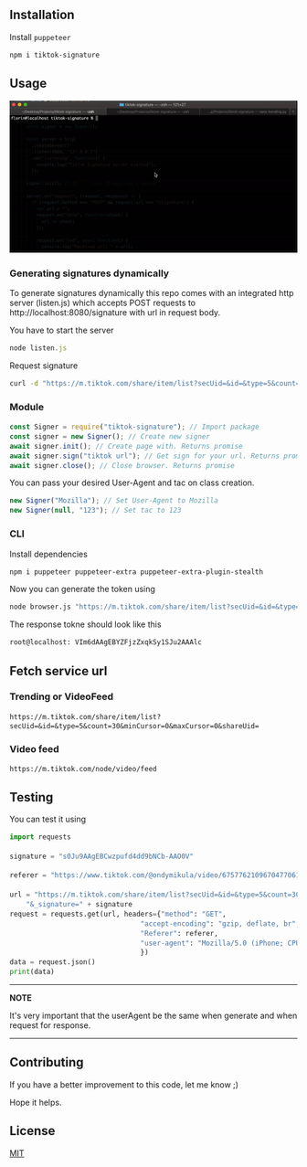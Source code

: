 ## Installation

Install `puppeteer`

```bash
npm i tiktok-signature
```

## Usage

![](howto.gif)

### Generating signatures dynamically

To generate signatures dynamically this repo comes with an integrated http server (listen.js) which accepts POST requests to http://localhost:8080/signature with url in request body.

You have to start the server

```js
node listen.js
```
Request signature

```sh
curl -d "https://m.tiktok.com/share/item/list?secUid=&id=&type=5&count=30&minCursor=0&maxCursor=0&shareUid=" http://localhost:8080/signature
```


### Module

```js
const Signer = require("tiktok-signature"); // Import package
const signer = new Signer(); // Create new signer
await signer.init(); // Create page with. Returns promise
await signer.sign("tiktok url"); // Get sign for your url. Returns promise
await signer.close(); // Close browser. Returns promise
```

You can pass your desired User-Agent and tac on class creation.

```js
new Signer("Mozilla"); // Set User-Agent to Mozilla
new Signer(null, "123"); // Set tac to 123
```

### CLI

Install dependencies

```bash
npm i puppeteer puppeteer-extra puppeteer-extra-plugin-stealth
```

Now you can generate the token using

```bash
node browser.js "https://m.tiktok.com/share/item/list?secUid=&id=&type=5&count=30&minCursor=0&maxCursor=0&shareUid="
```

The response tokne should look like this

```sh
root@localhost: VIm6dAAgEBYZFjzZxqkSy1SJu2AAAlc
```

## Fetch service url

### Trending or VideoFeed

```
https://m.tiktok.com/share/item/list?secUid=&id=&type=5&count=30&minCursor=0&maxCursor=0&shareUid=
```

### Video feed

```
https://m.tiktok.com/node/video/feed
```

## Testing

You can test it using

```python
import requests

signature = "s0Ju9AAgEBCwzpufd4dd9bNCb-AAO0V"

referer = "https://www.tiktok.com/@ondymikula/video/6757762109670477061"

url = "https://m.tiktok.com/share/item/list?secUid=&id=&type=5&count=30&minCursor=0&maxCursor=0&shareUid=" + \
    "&_signature=" + signature
request = requests.get(url, headers={"method": "GET",
                                "accept-encoding": "gzip, deflate, br",
                                "Referer": referer,
                                "user-agent": "Mozilla/5.0 (iPhone; CPU iPhone OS 11_0 like Mac OS X) AppleWebKit/604.1.38 (KHTML, like Gecko) Version/11.0 Mobile/15A372 Safari/604.1"
                                })
data = request.json()
print(data)
```

---

**NOTE**

It's very important that the userAgent be the same when generate and when request for response.

---

## Contributing

If you have a better improvement to this code, let me know ;)

Hope it helps.

## License

[MIT](https://choosealicense.com/licenses/mit/)
